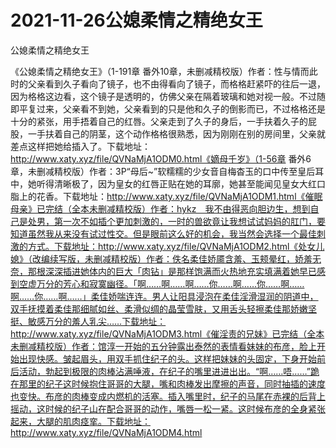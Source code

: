 # 2021-11-26公媳柔情之精绝女王



公媳柔情之精绝女王




《公媳柔情之精绝女王》（1-191章 番外10章，未删减精校版）作者：性与情而此时的父亲看到久子看向了镜子，也不由得看向了镜子，而格格赶紧吓的往后一退，因为格格这边看，这个镜子是透明的，仿佛父亲在隔着玻璃和她对视一般。不过随即平复过来，父亲看不到她，父亲看到的只是他和久子的倒影而已，不过格格还是十分的紧张，用手捂着自己的红唇。父亲走到了久子的身后，一手扶着久子的屁股，一手扶着自己的阴茎，这个动作格格很熟悉，因为刚刚在别的房间里，父亲就差点这样把她给插入了。下载地址：http://www.xaty.xyz/file/QVNaMjA1ODM0.html《嫡母千岁》（1-56章 番外6章，未删减精校版）作者：3P“母后~”软糯糯的少女音自梅杳玉的口中传至皇后耳中，她听得清晰极了，因为皇女的红唇正贴在她的耳廓，她甚至能闻见皇女大红口脂上的花香。下载地址：http://www.xaty.xyz/file/QVNaMjA1ODM1.html《催眠母亲》已完结（全本未删减精校版）作者：hykz　我不由得恶向胆边生，想到自己是处男，第一次不如插个更加刺激的，一时的兽欲竟让我想试试妈妈的肛门，要知道虽然我从来没有试过性交。但是眼前这么好的机会，我当然会选择一个最佳刺激的方式。下载地址：http://www.xaty.xyz/file/QVNaMjA1ODM2.html《处女儿媳》（改编续写版，未删减精校版）作者：佚名柔佳娇靥含羞、玉颊晕红，娇羞无奈，那根深深插进她体内的巨大「肉钻」是那样饱满而火热地充实填满着她早已感到空虚万分的芳心和寂寞幽径。「啊……啊……啊……你……啊……你……啊……啊……你……啊……」柔佳娇喘连连。男人让阳具浸泡在柔佳淫滑湿润的阴道中，双手抚摸着柔佳那细腻如丝、柔滑似绸的晶莹雪肤，又用舌头轻擦柔佳那娇嫩坚挺、敏感万分的羞人乳尖……下载地址：http://www.xaty.xyz/file/QVNaMjA1ODM3.html《催淫责的兄妹》已完结（全本未删减精校版）作者：馆淳一开始的五分钟露出泰然的表情看妹妹的布彦，脸上开始出现快感。皱起眉头，用双手抓住纪子的头。这样把妹妹的头固定，下身开始前后活动，勃起到极限的肉棒沾满唾液，在纪子的嘴里进进出出。“啊……唔……”跪在那里的纪子这时候抱住哥哥的大腿，嘴和肉棒发出摩擦的声音，同时抽插的速度也变快。布彦的肉棒变成内燃机的活塞。插入嘴里时，纪子的马尾在赤裸的后背上摇动，这时候的纪子山在配合哥哥的动作，嘴唇一松一紧。这时候布彦的全身紧张起来，大腿的肌肉痉挛。下载地址：http://www.xaty.xyz/file/QVNaMjA1ODM4.html


